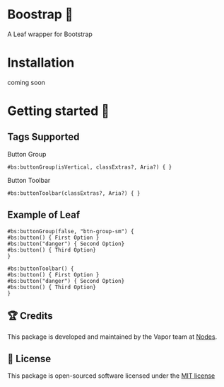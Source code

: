 # Boostrap 🍃

A Leaf wrapper for Bootstrap


# Installation

coming soon

# Getting started 🚀

## Tags Supported

Button Group

```
#bs:buttonGroup(isVertical, classExtras?, Aria?) { }
```

Button Toolbar

```
#bs:buttonToolbar(classExtras?, Aria?) { }
```


## Example of Leaf

```
#bs:buttonGroup(false, "btn-group-sm") {
#bs:button() { First Option }
#bs:button("danger") { Second Option}
#bs:button() { Third Option}
}

```

```
#bs:buttonToolbar() {
#bs:button() { First Option }
#bs:button("danger") { Second Option}
#bs:button() { Third Option}
}

```

## 🏆 Credits

This package is developed and maintained by the Vapor team at [Nodes](https://www.nodesagency.com).


## 📄 License

This package is open-sourced software licensed under the [MIT license](http://opensource.org/licenses/MIT)
